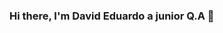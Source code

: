 ### Hi there, I'm David Eduardo a junior Q.A 👋

<!--
**eduvieirati/eduvieirati** is a ✨ _special_ ✨ repository because its `README.md` (this file) appears on your GitHub profile.

Here are some ideas to get you started:

- 🔭 I’m currently working on Brisanet Telecominações as a Q.A
- 🌱 I’m currently learning Cypress, JS.
- 📫 How to reach me: david.eduardoti@gmail.com
- 😄 Pronouns: He/his

[![@eduvieirati's Holopin board](https://holopin.me/eduvieirati)](https://holopin.io/@eduvieirati)
